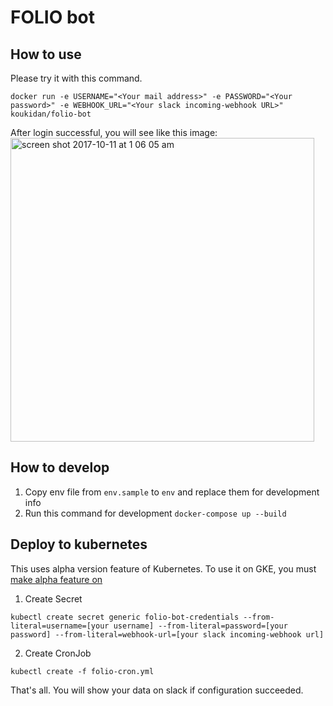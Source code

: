 FOLIO bot
=====

## How to use
Please try it with this command.
```
docker run -e USERNAME="<Your mail address>" -e PASSWORD="<Your password>" -e WEBHOOK_URL="<Your slack incoming-webhook URL>" koukidan/folio-bot
```

After login successful, you will see like this image:   
<img width="486" alt="screen shot 2017-10-11 at 1 06 05 am" src="https://user-images.githubusercontent.com/1401711/31397230-6f70784a-ae20-11e7-8a61-5d0284c19c3d.png">

## How to develop
1. Copy env file from `env.sample` to `env` and replace them for development info
2. Run this command for development `docker-compose up --build`


## Deploy to kubernetes
This uses alpha version feature of Kubernetes.
To use it on GKE, you must [make alpha feature on](https://cloud.google.com/container-engine/docs/alpha-clusters)

1. Create Secret
```
kubectl create secret generic folio-bot-credentials --from-literal=username=[your username] --from-literal=password=[your password] --from-literal=webhook-url=[your slack incoming-webhook url]
```

2. Create CronJob
```
kubectl create -f folio-cron.yml
```

That's all. You will show your data on slack if configuration succeeded.

